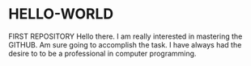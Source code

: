# HELLO-WORLD
FIRST REPOSITORY
Hello there. I am really interested in mastering the GITHUB. Am sure going to accomplish the task.
I have always had the desire to to be a professional in computer programming.
